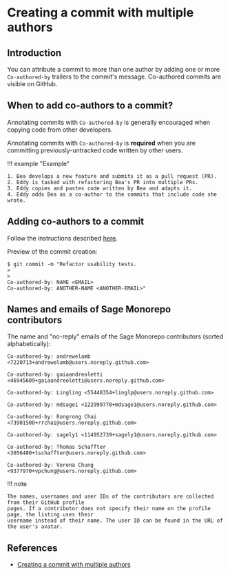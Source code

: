 # Creating a commit with multiple authors

## Introduction

You can attribute a commit to more than one author by adding one or more `Co-authored-by` trailers
to the commit's message. Co-authored commits are visible on GitHub.

## When to add co-authors to a commit?

Annotating commits with `Co-authored-by` is generally encouraged when copying code from other
developers.

Annotating commits with `Co-authored-by` is **required** when you are committing
previously-untracked code written by other users.

!!! example "Example"

    1. Bea develops a new feature and submits it as a pull request (PR).
    2. Eddy is tasked with refactoring Bea's PR into multiple PRs.
    3. Eddy copies and pastes code written by Bea and adapts it.
    4. Eddy adds Bea as a co-author to the commits that include code she wrote.

## Adding co-authors to a commit

Follow the instructions described [here](https://docs.github.com/en/pull-requests/committing-changes-to-your-project/creating-and-editing-commits/creating-a-commit-with-multiple-authors).

Preview of the commit creation:

```
$ git commit -m "Refactor usability tests.
>
>
Co-authored-by: NAME <EMAIL>
Co-authored-by: ANOTHER-NAME <ANOTHER-EMAIL>"
```

## Names and emails of Sage Monorepo contributors

The name and "no-reply" emails of the Sage Monorepo contributors (sorted alphabetically):

```
Co-authored-by: andrewelamb <7220713+andrewelamb@users.noreply.github.com>
```

```
Co-authored-by: gaiaandreoletti <46945609+gaiaandreoletti@users.noreply.github.com>
```

```
Co-authored-by: Lingling <55448354+linglp@users.noreply.github.com>
```

```
Co-authored-by: mdsage1 <122999770+mdsage1@users.noreply.github.com>
```

```
Co-authored-by: Rongrong Chai <73901500+rrchai@users.noreply.github.com>
```

```
Co-authored-by: sagely1 <114952739+sagely1@users.noreply.github.com>
```

```
Co-authored-by: Thomas Schaffter <3056480+tschaffter@users.noreply.github.com>
```

```
Co-authored-by: Verena Chung <9377970+vpchung@users.noreply.github.com>
```

!!! note

    The names, usernames and user IDs of the contributors are collected from their GitHub profile
    pages. If a contributor does not specify their name on the profile page, the listing uses their
    username instead of their name. The user ID can be found in the URL of the user's avatar.

## References

- [Creating a commit with multiple
  authors](https://docs.github.com/en/pull-requests/committing-changes-to-your-project/creating-and-editing-commits/creating-a-commit-with-multiple-authors)
